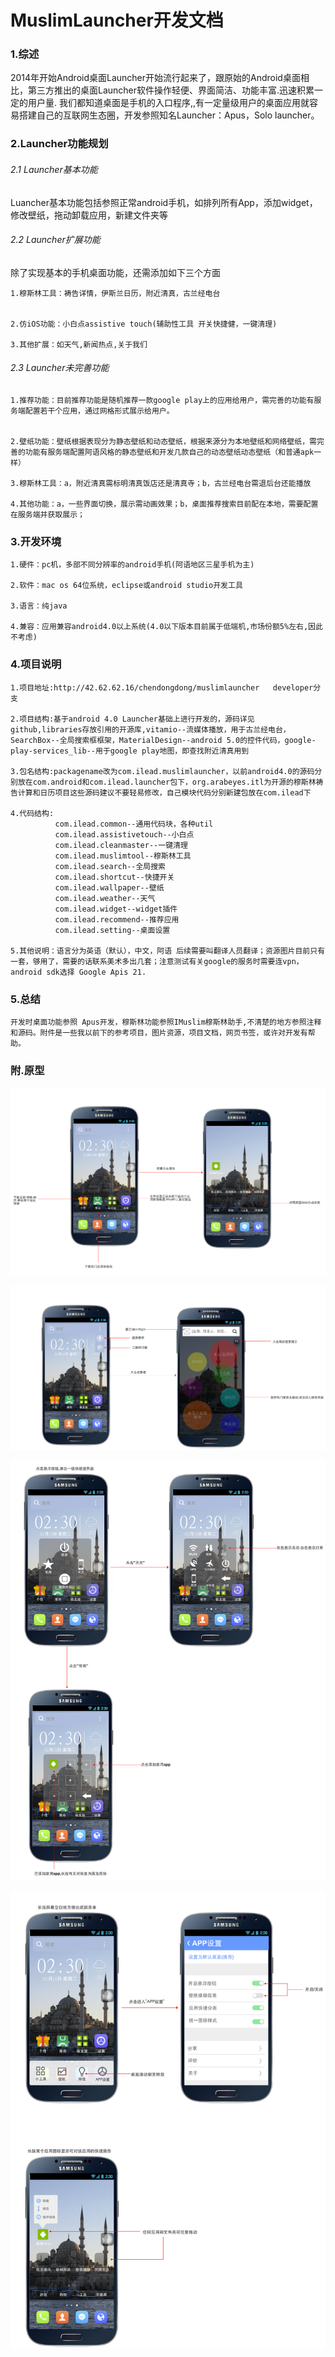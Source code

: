 # MuslimLauncher开发文档

### 1.综述
2014年开始Android桌面Launcher开始流行起来了，跟原始的Android桌面相比，第三方推出的桌面Launcher软件操作轻便、界面简洁、功能丰富.迅速积累一定的用户量. 我们都知道桌面是手机的入口程序,,有一定量级用户的桌面应用就容易搭建自己的互联网生态圈，开发参照知名Launcher：Apus，Solo launcher。

### 2.Launcher功能规划

###### 2.1 Launcher基本功能

Luancher基本功能包括参照正常android手机，如排列所有App，添加widget，修改壁纸，拖动卸载应用，新建文件夹等

###### 2.2 Launcher扩展功能

除了实现基本的手机桌面功能，还需添加如下三个方面

	1.穆斯林工具：祷告详情，伊斯兰日历，附近清真，古兰经电台


	2.仿iOS功能：小白点assistive touch(辅助性工具 开关快捷健，一键清理)

	3.其他扩展：如天气,新闻热点,关于我们

###### 2.3 Launcher未完善功能
	1.推荐功能：目前推荐功能是随机推荐一款google play上的应用给用户，需完善的功能有服务端配置若干个应用，通过网格形式展示给用户。


	2.壁纸功能：壁纸根据表现分为静态壁纸和动态壁纸，根据来源分为本地壁纸和网络壁纸，需完善的功能有服务端配置阿语风格的静态壁纸和开发几款自己的动态壁纸动态壁纸（和普通apk一样）

	3.穆斯林工具：a，附近清真需标明清真饭店还是清真寺；b，古兰经电台需退后台还能播放
	
	4.其他功能：a，一些界面切换，展示需动画效果；b，桌面推荐搜索目前配在本地，需要配置在服务端并获取展示；

### 3.开发环境

	1.硬件：pc机，多部不同分辨率的android手机(阿语地区三星手机为主)

	2.软件：mac os 64位系统，eclipse或android studio开发工具

	3.语言：纯java

	4.兼容：应用兼容android4.0以上系统(4.0以下版本目前属于低端机,市场份额5%左右,因此不考虑)

### 4.项目说明

    1.项目地址:http://42.62.62.16/chendongdong/muslimlauncher   developer分支
    
    2.项目结构:基于android 4.0 Launcher基础上进行开发的，源码详见github,libraries存放引用的开源库,vitamio--流媒体播放，用于古兰经电台，SearchBox--全局搜索框框架，MaterialDesign--android 5.0的控件代码，google-play-services_lib--用于google play地图，即查找附近清真用到
    
    3.包名结构:packagename改为com.ilead.muslimlauncher，以前android4.0的源码分别放在com.android和com.ilead.launcher包下，org.arabeyes.itl为开源的穆斯林祷告计算和日历项目这些源码建议不要轻易修改，自己模块代码分别新建包放在com.ilead下
	
	4.代码结构:
			  com.ilead.common--通用代码块，各种util
			  com.ilead.assistivetouch--小白点
	          com.ilead.cleanmaster--一键清理
	          com.ilead.muslimtool--穆斯林工具
	          com.ilead.search--全局搜索
	          com.ilead.shortcut--快捷开关
	          com.ilead.wallpaper--壁纸
	          com.ilead.weather--天气
	          com.ilead.widget--widget插件
	          com.ilead.recommend--推荐应用
	          com.ilead.setting--桌面设置
		
	5.其他说明：语言分为英语（默认），中文，阿语 后续需要叫翻译人员翻译；资源图片目前只有一套，够用了，需要的话联系美术多出几套；注意测试有关google的服务时需要连vpn，android sdk选择 Google Apis 21.


### 5.总结
	开发时桌面功能参照 Apus开发，穆斯林功能参照IMuslim穆斯林助手,不清楚的地方参照注释和源码。附件是一些我以前下的参考项目，图片资源，项目文档，网页书签，或许对开发有帮助。
	
### 附.原型
![image](https://raw.githubusercontent.com/chendd/MuslimLauncher/master/%E9%A1%B9%E7%9B%AE%E5%8E%9F%E5%9E%8B/iLauncher_png/%E4%B8%BB%E7%95%8C%E9%9D%A2.png)

![image](https://raw.githubusercontent.com/chendd/MuslimLauncher/master/%E9%A1%B9%E7%9B%AE%E5%8E%9F%E5%9E%8B/iLauncher_png/%E5%85%A8%E5%B1%80%E6%90%9C%E7%B4%A2.png)

![image](https://raw.githubusercontent.com/chendd/MuslimLauncher/master/%E9%A1%B9%E7%9B%AE%E5%8E%9F%E5%9E%8B/iLauncher_png/%E6%82%AC%E6%B5%AE%E6%8C%89%E9%92%AE.png)

![image](https://github.com/chendd/MuslimLauncher/blob/master/%E9%A1%B9%E7%9B%AE%E5%8E%9F%E5%9E%8B/iLauncher_png/%E8%8F%9C%E5%8D%95%E8%AE%BE%E7%BD%AE.png?raw=true)
    

